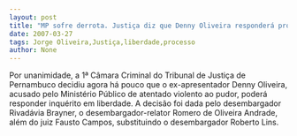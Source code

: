 ```yaml
---
layout: post
title: "MP sofre derrota. Justiça diz que Denny Oliveira responderá processo em liberdade"
date: 2007-03-27
tags: Jorge Oliveira,Justiça,liberdade,processo
author: None
---
```

Por unanimidade, a 1ª Câmara Criminal do Tribunal de Justiça de Pernambuco decidiu agora há pouco que o ex-apresentador Denny Oliveira, acusado pelo Ministério Público de atentado violento ao pudor, poderá responder inquérito em liberdade.
A decisão foi dada pelo desembargador Rivadávia Brayner, o desembargador-relator Romero de Oliveira Andrade, além do juiz Fausto Campos, substituindo o desembargador Roberto Lins. 